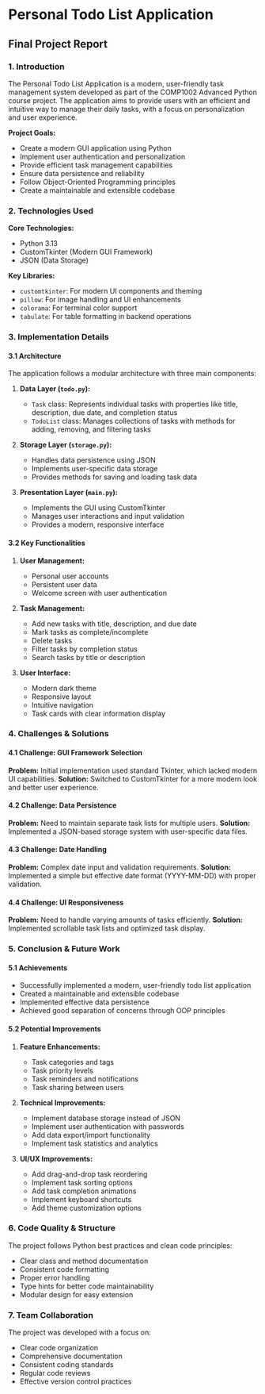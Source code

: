# Personal Todo List Application
## Final Project Report

### 1. Introduction

The Personal Todo List Application is a modern, user-friendly task management system developed as part of the COMP1002 Advanced Python course project. The application aims to provide users with an efficient and intuitive way to manage their daily tasks, with a focus on personalization and user experience.

**Project Goals:**
- Create a modern GUI application using Python
- Implement user authentication and personalization
- Provide efficient task management capabilities
- Ensure data persistence and reliability
- Follow Object-Oriented Programming principles
- Create a maintainable and extensible codebase

### 2. Technologies Used

**Core Technologies:**
- Python 3.13
- CustomTkinter (Modern GUI Framework)
- JSON (Data Storage)

**Key Libraries:**
- `customtkinter`: For modern UI components and theming
- `pillow`: For image handling and UI enhancements
- `colorama`: For terminal color support
- `tabulate`: For table formatting in backend operations

### 3. Implementation Details

#### 3.1 Architecture

The application follows a modular architecture with three main components:

1. **Data Layer (`todo.py`):**
   - `Task` class: Represents individual tasks with properties like title, description, due date, and completion status
   - `TodoList` class: Manages collections of tasks with methods for adding, removing, and filtering tasks

2. **Storage Layer (`storage.py`):**
   - Handles data persistence using JSON
   - Implements user-specific data storage
   - Provides methods for saving and loading task data

3. **Presentation Layer (`main.py`):**
   - Implements the GUI using CustomTkinter
   - Manages user interactions and input validation
   - Provides a modern, responsive interface

#### 3.2 Key Functionalities

1. **User Management:**
   - Personal user accounts
   - Persistent user data
   - Welcome screen with user authentication

2. **Task Management:**
   - Add new tasks with title, description, and due date
   - Mark tasks as complete/incomplete
   - Delete tasks
   - Filter tasks by completion status
   - Search tasks by title or description

3. **User Interface:**
   - Modern dark theme
   - Responsive layout
   - Intuitive navigation
   - Task cards with clear information display

### 4. Challenges & Solutions

#### 4.1 Challenge: GUI Framework Selection
**Problem:** Initial implementation used standard Tkinter, which lacked modern UI capabilities.
**Solution:** Switched to CustomTkinter for a more modern look and better user experience.

#### 4.2 Challenge: Data Persistence
**Problem:** Need to maintain separate task lists for multiple users.
**Solution:** Implemented a JSON-based storage system with user-specific data files.

#### 4.3 Challenge: Date Handling
**Problem:** Complex date input and validation requirements.
**Solution:** Implemented a simple but effective date format (YYYY-MM-DD) with proper validation.

#### 4.4 Challenge: UI Responsiveness
**Problem:** Need to handle varying amounts of tasks efficiently.
**Solution:** Implemented scrollable task lists and optimized task display.

### 5. Conclusion & Future Work

#### 5.1 Achievements
- Successfully implemented a modern, user-friendly todo list application
- Created a maintainable and extensible codebase
- Implemented effective data persistence
- Achieved good separation of concerns through OOP principles

#### 5.2 Potential Improvements

1. **Feature Enhancements:**
   - Task categories and tags
   - Task priority levels
   - Task reminders and notifications
   - Task sharing between users

2. **Technical Improvements:**
   - Implement database storage instead of JSON
   - Implement user authentication with passwords
   - Add data export/import functionality
   - Implement task statistics and analytics

3. **UI/UX Improvements:**
   - Add drag-and-drop task reordering
   - Implement task sorting options
   - Add task completion animations
   - Implement keyboard shortcuts
   - Add theme customization options

### 6. Code Quality & Structure

The project follows Python best practices and clean code principles:
- Clear class and method documentation
- Consistent code formatting
- Proper error handling
- Type hints for better code maintainability
- Modular design for easy extension

### 7. Team Collaboration

The project was developed with a focus on:
- Clear code organization
- Comprehensive documentation
- Consistent coding standards
- Regular code reviews
- Effective version control practices 